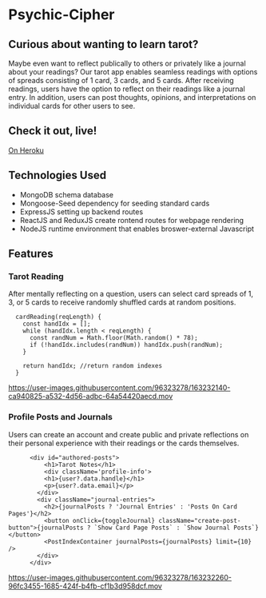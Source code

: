 # Psychic-Cipher

## Curious about wanting to learn tarot? 
Maybe even want to reflect publically to others or privately like a journal about your readings? Our tarot app enables seamless readings with options of spreads consisting of 1 card, 3 cards, and 5 cards. After receiving readings, users have the option to reflect on their readings like a journal entry. In addition, users can post thoughts, opinions, and interpretations on individual cards for other users to see.

## Check it out, live!
[On Heroku](https://psychiccipher.herokuapp.com/#/)

## Technologies Used
+ MongoDB schema database
+ Mongoose-Seed dependency for seeding standard cards
+ ExpressJS setting up backend routes
+ ReactJS and ReduxJS create rontend routes for webpage rendering
+ NodeJS runtime environment that enables broswer-external Javascript

## Features

### Tarot Reading
After mentally reflecting on a question, users can select card spreads of 1, 3, or 5 cards to receive randomly shuffled cards at random positions.
```
  cardReading(reqLength) {
    const handIdx = [];
    while (handIdx.length < reqLength) {
      const randNum = Math.floor(Math.random() * 78);
      if (!handIdx.includes(randNum)) handIdx.push(randNum);
    }

    return handIdx; //return random indexes
  }
 ```
 
 

https://user-images.githubusercontent.com/96323278/163232140-ca940825-a532-4d56-adbc-64a54420aecd.mov



### Profile Posts and Journals
Users can create an account and create public and private reflections on their personal experience with their readings or the cards themselves.
```
      <div id="authored-posts">
          <h1>Tarot Notes</h1>
          <div className='profile-info'>
          <h1>{user?.data.handle}</h1>
          <p>{user?.data.email}</p>
        </div>
        <div className="journal-entries">
          <h2>{journalPosts ? 'Journal Entries' : 'Posts On Card Pages'}</h2>
          <button onClick={toggleJournal} className="create-post-button">{journalPosts ? `Show Card Page Posts` : `Show Journal Posts`}</button>
          <PostIndexContainer journalPosts={journalPosts} limit={10} />
        </div>      
      </div>
```


https://user-images.githubusercontent.com/96323278/163232260-96fc3455-1685-424f-b4fb-cf1b3d958dcf.mov



